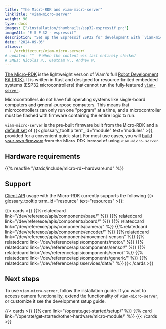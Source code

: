 ```yaml
---
title: "The Micro-RDK and viam-micro-server"
linkTitle: "viam-micro-server"
weight: 90
type: docs
images: ["/installation/thumbnails/esp32-espressif.png"]
imageAlt: "E S P 32 - espressif"
description: "Set up the Espressif ESP32 for development with `viam-micro-server`."
date: "2024-09-03"
aliases:
  - /architecture/viam-micro-server/
# updated: ""  # When the content was last entirely checked
# SMEs: Nicolas M., Gautham V., Andrew M.
---
```


[The Micro-RDK](https://github.com/viamrobotics/micro-rdk/) is the lightweight version of Viam's full [Robot Development Kit (RDK)](https://github.com/viamrobotics/rdk/tree/main).
It is written in Rust and designed for resource-limited embedded systems (ESP32 microcontrollers) that cannot run the fully-featured [`viam-server`](/operate/reference/viam-server/).

Microcontrollers do not have full operating systems like single-board computers and general-purpose computers.
This means that microcontrollers can only run one "program" at a time, and a microcontroller must be flashed with firmware containing the entire logic to run.

`viam-micro-server` is the pre-built firmware built from the Micro-RDK and a [default set](/operate/get-started/setup-micro/#pre-built-firmware) of {{< glossary_tooltip term_id="module" text="modules" >}}, provided for a convenient quick-start.
For most use cases, you will [build your own firmware](/operate/get-started/setup-micro/#build-and-flash-custom-firmware) from the Micro-RDK instead of using `viam-micro-server`.

## Hardware requirements

{{% readfile "/static/include/micro-rdk-hardware.md" %}}

## Support

[Client API](/dev/reference/apis/) usage with the Micro-RDK currently supports the following {{< glossary_tooltip term_id="resource" text="resources" >}}:

{{< cards >}}
{{% relatedcard link="/dev/reference/apis/components/base/" %}}
{{% relatedcard link="/dev/reference/apis/components/board/" %}}
{{% relatedcard link="/dev/reference/apis/components/camera/" %}}
{{% relatedcard link="/dev/reference/apis/components/encoder/" %}}
{{% relatedcard link="/dev/reference/apis/components/movement-sensor/" %}}
{{% relatedcard link="/dev/reference/apis/components/motor/" %}}
{{% relatedcard link="/dev/reference/apis/components/sensor/" %}}
{{% relatedcard link="/dev/reference/apis/components/servo/" %}}
{{% relatedcard link="/dev/reference/apis/components/generic/" %}}
{{% relatedcard link="/dev/reference/apis/services/data/" %}}
{{< /cards >}}

## Next steps

To use `viam-micro-server`, follow the installation guide.
If you want to access camera functionality, extend the functionality of `viam-micro-server`, or customize it see the development setup guide.

{{< cards >}}
{{% card link="/operate/get-started/setup/" %}}
{{% card link="/operate/get-started/other-hardware/micro-module/" %}}
{{< /cards >}}
